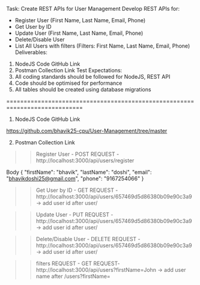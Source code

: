 Task: Create REST APIs for User Management
Develop REST APIs for:
- Register User (First Name, Last Name, Email, Phone)
- Get User by ID
- Update User (First Name, Last Name, Email, Phone)
- Delete/Disable User
- List All Users with filters (Filters: First Name, Last Name, Email, Phone)
Deliverables:
1. NodeJS Code GitHub Link
2. Postman Collection Link
Test Expectations:
1. All coding standards should be followed for NodeJS, REST API
2. Code should be optimised for performance
3. All tables should be created using database migrations

============================================================================

1. NodeJS Code GitHub Link

https://github.com/bhavik25-cpu/User-Management/tree/master


2. Postman Collection Link


>> Register User  -  POST REQUEST - http://localhost:3000/api/users/register

Body
{
  "firstName": "bhavik",
  "lastName": "doshi",
  "email": "bhavikdoshi25@gmail.com",
  "phone": "9167254066"
}


>> Get User by ID  -  GET REQUEST - http://localhost:3000/api/users/657469d5d86380b09e90c3a9 
-> add user id after user/


>> Update User -  PUT REQUEST -   http://localhost:3000/api/users/657469d5d86380b09e90c3a9
-> add user id after user/


>> Delete/Disable User -  DELETE REQUEST - http://localhost:3000/api/users/657469d5d86380b09e90c3a9
 -> add user id after user/


>> filters REQUEST - GET REQUEST-  http://localhost:3000/api/users?firstName=John 
-> add user name after /users?firstName=


